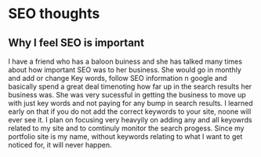 # SEO thoughts

## Why I feel SEO is important

I have a friend who has a baloon buiness and she has talked many times about how important SEO was to her business.
She would go in monthly and add or change Key words, follow SEO information n google and basically spend a great deal timenoting how far up in the search results her business was. She was very sucessful in getting the business to move up with just key words and not paying for any bump in search results. 
I learned early on that if you do not add the correct keywords to your site, noone will ever see it. 
I plan on focusing very heavyily on adding any and all keyowrds related to my site and to comtinuly monitor the search progess. Since my portfolio site is my name, without keywords relating to what I want to get noticed for, it will never happen. 
